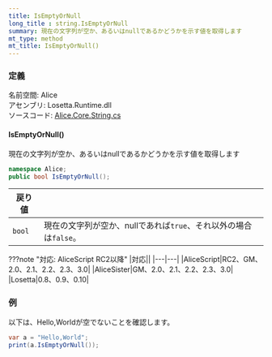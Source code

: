 ```yaml
---
title: IsEmptyOrNull
long_title : string.IsEmptyOrNull
summary: 現在の文字列が空か、あるいはnullであるかどうかを示す値を取得します
mt_type: method
mt_title: IsEmptyOrNull()
---
```


### 定義
名前空間: Alice<br/>
アセンブリ: Losetta.Runtime.dll<br/>
ソースコード: [Alice.Core.String.cs](https://github.com/WSOFT-Project/Losetta/blob/master/Losetta.Runtime/Core/Extension/Alice.Core.String.cs)

#### IsEmptyOrNull()

現在の文字列が空か、あるいはnullであるかどうかを示す値を取得します

```cs title="AliceScript"
namespace Alice;
public bool IsEmptyOrNull();
```

|戻り値| |
|-|-|
|`bool`|現在の文字列が空か、nullであれば`true`、それ以外の場合は`false`。|

???note "対応: AliceScript RC2以降"
    |対応||
    |---|---|
    |AliceScript|RC2、GM、2.0、2.1、2.2、2.3、3.0|
    |AliceSister|GM、2.0、2.1、2.2、2.3、3.0|
    |Losetta|0.8、0.9、0.10|

### 例
以下は、Hello,Worldが空でないことを確認します。

```cs title="AliceScript"
var a = "Hello,World";
print(a.IsEmptyOrNull()); 
```
